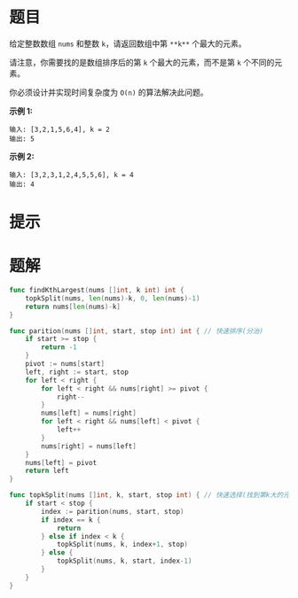# 题目

给定整数数组 `nums` 和整数 `k`，请返回数组中第 `**k**` 个最大的元素。

请注意，你需要找的是数组排序后的第 `k` 个最大的元素，而不是第 `k` 个不同的元素。

你必须设计并实现时间复杂度为 `O(n)` 的算法解决此问题。

 

**示例 1:**

```
输入: [3,2,1,5,6,4], k = 2
输出: 5
```

**示例 2:**

```
输入: [3,2,3,1,2,4,5,5,6], k = 4
输出: 4
```



# 提示





# 题解

```go
func findKthLargest(nums []int, k int) int {
	topkSplit(nums, len(nums)-k, 0, len(nums)-1)
	return nums[len(nums)-k]
}

func parition(nums []int, start, stop int) int { // 快速排序(分治)
	if start >= stop {
		return -1
	}
	pivot := nums[start]
	left, right := start, stop
	for left < right {
		for left < right && nums[right] >= pivot {
			right--
		}
		nums[left] = nums[right]
		for left < right && nums[left] < pivot {
			left++
		}
		nums[right] = nums[left]
	}
	nums[left] = pivot
	return left
}

func topkSplit(nums []int, k, start, stop int) { // 快速选择(找到第k大的元素)
	if start < stop {
		index := parition(nums, start, stop)
		if index == k {
			return
		} else if index < k {
			topkSplit(nums, k, index+1, stop)
		} else {
			topkSplit(nums, k, start, index-1)
		}
	}
}
```

